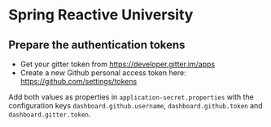 # Spring Reactive University

## Prepare the authentication tokens

* Get your gitter token from https://developer.gitter.im/apps
* Create a new Github personal access token here: https://github.com/settings/tokens

Add both values as properties in `application-secret.properties` with the configuration
keys `dashboard.github.username`, `dashboard.github.token` and `dashboard.gitter.token`.
